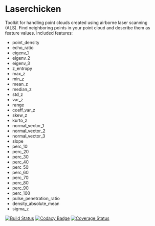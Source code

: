 # Laserchicken

Toolkit for handling point clouds created using airborne laser scanning (ALS). Find neighboring points in your point cloud and describe them as feature values. Included features:

 - point_density
 - echo_ratio
 - eigenv_1
 - eigenv_2
 - eigenv_3
 - z_entropy
 - max_z
 - min_z
 - mean_z
 - median_z
 - std_z
 - var_z
 - range
 - coeff_var_z
 - skew_z
 - kurto_z
 - normal_vector_1
 - normal_vector_2
 - normal_vector_3
 - slope
 - perc_10
 - perc_20
 - perc_30
 - perc_40
 - perc_50
 - perc_60
 - perc_70
 - perc_80
 - perc_90
 - perc_100
 - pulse_penetration_ratio
 - density_absolute_mean
 - sigma_z

[![Build Status](https://travis-ci.org/eEcoLiDAR/eEcoLiDAR.svg?branch=master)](https://travis-ci.org/eEcoLiDAR/eEcoLiDAR)
[![Codacy Badge](https://api.codacy.com/project/badge/Grade/6e3836750fe14f34ba85e26956e8ef10)](https://www.codacy.com/app/c-meijer/eEcoLiDAR?utm_source=www.github.com&amp;utm_medium=referral&amp;utm_content=eEcoLiDAR/eEcoLiDAR&amp;utm_campaign=Badge_Grade)
[![Coverage Status](https://coveralls.io/repos/github/eEcoLiDAR/eEcoLiDAR/badge.svg)](https://coveralls.io/github/eEcoLiDAR/eEcoLiDAR)
